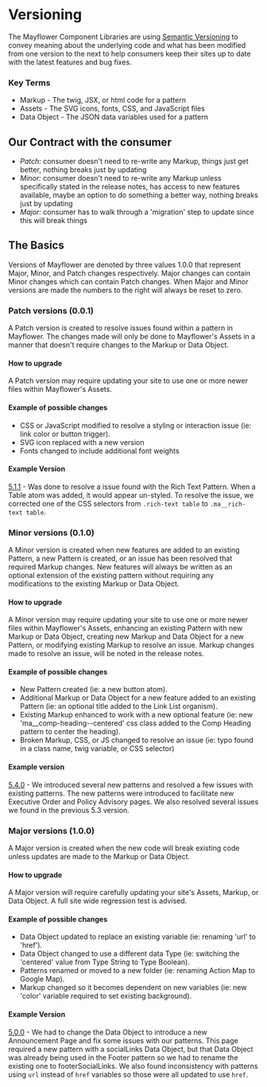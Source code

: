 # Versioning

The Mayflower Component Libraries are using [Semantic Versioning](http://semver.org/) to convey meaning about the underlying code and what has been modified from one version to the next to help consumers keep their sites up to date with the latest features and bug fixes.

### Key Terms

* Markup - The twig, JSX, or html code for a pattern
* Assets - The SVG icons, fonts, CSS, and JavaScript files
* Data Object - The JSON data variables used for a pattern

## Our Contract with the consumer

* _Patch:_ consumer doesn't need to re-write any Markup, things just get better, nothing breaks just by updating
* _Minor:_ consumer doesn't need to re-write any Markup unless specifically stated in the release notes, has access to new features available, maybe an option to do something a better way, nothing breaks just by updating
* _Major:_ consumer has to walk through a 'migration' step to update since this will break things

## The Basics

Versions of Mayflower are denoted by three values 1.0.0 that represent Major, Minor, and Patch changes respectively. Major changes can contain Minor changes which can contain Patch changes. When Major and Minor versions are made the numbers to the right will always be reset to zero.

### Patch versions \(0.0.1\)

A Patch version is created to resolve issues found within a pattern in Mayflower. The changes made will only be done to Mayflower's Assets in a manner that doesn't require changes to the Markup or Data Object.

#### How to upgrade

A Patch version may require updating your site to use one or more newer files within Mayflower's Assets.

#### Example of possible changes

* CSS or JavaScript modified to resolve a styling or interaction issue \(ie: link color or button trigger\).
* SVG icon replaced with a new version
* Fonts changed to include additional font weights

#### Example Version

[5.1.1](https://github.com/massgov/mayflower/releases/tag/5.1.1) - Was done to resolve a issue found with the Rich Text Pattern. When a Table atom was added, it would appear un-styled. To resolve the issue, we corrected one of the CSS selectors from `.rich-text table` to `.ma__rich-text table`.

### Minor versions \(0.1.0\)

A Minor version is created when new features are added to an existing Pattern, a new Pattern is created, or an issue has been resolved that required Markup changes. New features will always be written as an optional extension of the existing pattern without requiring any modifications to the existing Markup or Data Object.

#### How to upgrade

A Minor version may require updating your site to use one or more newer files within Mayflower's Assets, enhancing an existing Pattern with new Markup or Data Object, creating new Markup and Data Object for a new Pattern, or modifying existing Markup to resolve an issue. Markup changes made to resolve an issue, will be noted in the release notes.

#### Example of possible changes

* New Pattern created \(ie: a new button atom\).
* Additional Markup or Data Object for a new feature added to an existing Pattern \(ie: an optional title added to the Link List organism\).
* Existing Markup enhanced to work with a new optional feature \(ie: new 'ma\_\_comp-heading--centered' css class added to the Comp Heading pattern to center the heading\).
* Broken Markup, CSS, or JS changed to resolve an issue \(ie: typo found in a class name, twig variable, or CSS selector\)

#### Example version

[5.4.0](https://github.com/massgov/mayflower/releases/tag/5.4.0) - We introduced several new patterns and resolved a few issues with existing patterns. The new patterns were introduced to facilitate new Executive Order and Policy Advisory pages. We also resolved several issues we found in the previous 5.3 version.

### Major versions \(1.0.0\)

A Major version is created when the new code will break existing code unless updates are made to the Markup or Data Object.

#### How to upgrade

A Major version will require carefully updating your site's Assets, Markup, or Data Object. A full site wide regression test is advised.

#### Example of possible changes

* Data Object updated to replace an existing variable \(ie: renaming 'url' to 'href'\).
* Data Object changed to use a different data Type \(ie: switching the 'centered' value from Type String to Type Boolean\).
* Patterns renamed or moved to a new folder \(ie: renaming Action Map to Google Map\).
* Markup changed so it becomes dependent on new variables \(ie: new 'color' variable required to set existing background\).

#### Example Version

[5.0.0](https://github.com/massgov/mayflower/releases/tag/5.0.0) - We had to change the Data Object to introduce a new Announcement Page and fix some issues with our patterns. This page required a new pattern with a socialLinks Data Object, but that Data Object was already being used in the Footer pattern so we had to rename the existing one to footerSocialLinks. We also found inconsistency with patterns using `url` instead of `href` variables so those were all updated to use `href`.

